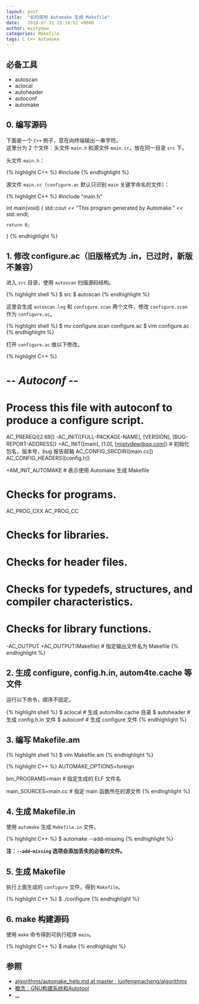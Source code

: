```yaml
---
layout: post
title:  "如何使用 Automake 生成 Makefile"
date:   2018-07-31 15:10:52 +0800
author: mistydew
categories: Makefile
tags: C C++ Automake
---
```


## 必备工具

* autoscan
* aclocal
* autoheader
* autoconf
* automake

## 0. 编写源码

下面是一个 `C++` 例子，意在向终端输出一串字符。<br>
这里分为 2 个文件：头文件 `main.h` 和源文件 `main.cc`，放在同一目录 `src` 下。

头文件 `main.h`：

{% highlight C++ %}
#include <iostream>
{% endhighlight %}

源文件 `main.cc`（`configure.ac` 默认只识别 `main` 关键字命名的文件）：

{% highlight C++ %}
#include "main.h"

int main(void)
{
	std::cout << "This program generated by Automake." << std::endl;

	return 0;
}
{% endhighlight %}

## 1. 修改 configure.ac（旧版格式为 .in，已过时，新版不兼容）

进入 `src` 目录，使用 `autoscan` 扫描源码结构。

{% highlight shell %}
$ src
$ autoscan
{% endhighlight %}

这里会生成 `autoscan.log` 和 `configure.scan` 两个文件，修改 `configure.scan` 作为 `configure.ac`。

{% highlight shell %}
$ mv configure.scan configure.ac
$ vim configure.ac
{% endhighlight %}

打开 `configure.ac` 做以下修改。

{% highlight C++ %}
#                                               -*- Autoconf -*-
# Process this file with autoconf to produce a configure script.

AC_PREREQ([2.69])
-AC_INIT([FULL-PACKAGE-NAME], [VERSION], [BUG-REPORT-ADDRESS])
+AC_INIT([main], [1.0], [mistydew@qq.com]) # 初始化包名，版本号，bug 报告邮箱
AC_CONFIG_SRCDIR([main.cc])
AC_CONFIG_HEADERS([config.h])

+AM_INIT_AUTOMAKE # 表示使用 Automake 生成 Makefile

# Checks for programs.
AC_PROG_CXX
AC_PROG_CC

# Checks for libraries.

# Checks for header files.

# Checks for typedefs, structures, and compiler characteristics.

# Checks for library functions.

-AC_OUTPUT
+AC_OUTPUT(Makefile) # 指定输出文件名为 Makefile
{% endhighlight %}

## 2. 生成 configure, config.h.in, autom4te.cache 等文件

运行以下命令，顺序不固定。

{% highlight shell %}
$ aclocal # 生成 autom4te.cache 目录
$ autoheader # 生成 config.h.in 文件
$ autoconf # 生成 configure 文件
{% endhighlight %}

## 3. 编写 Makefile.am

{% highlight shell %}
$ vim Makefile.am
{% endhighlight %}

{% highlight C++ %}
AUTOMAKE_OPTIONS=foreign

bin_PROGRAMS=main # 指定生成的 ELF 文件名

main_SOURCES=main.cc # 指定 main 函数所在的源文件
{% endhighlight %}

## 4. 生成 Makefile.in

使用 `automake` 生成 `Makefile.in` 文件。

{% highlight C++ %}
$ automake --add-missing
{% endhighlight %}

**注：`--add-missing` 选项会添加丢失的必备的文件。**

## 5. 生成 Makefile

执行上面生成的 `configure` 文件，得到 `Makefile`。

{% highlight C++ %}
$ ./configure
{% endhighlight %}

## 6. make 构建源码

使用 `make` 命令得到可执行程序 `main`。

{% highlight C++ %}
$ make
{% endhighlight %}

## 参照
* [algorithms/automake_help.md at master · luofengmacheng/algorithms](https://github.com/luofengmacheng/algorithms/blob/master/myalgo/automake_help.md)
* [概念：GNU构建系统和Autotool](http://www.pchou.info/linux/2016/09/16/gnu-build-system-1.html)
* [...](https://github.com/mistydew)
